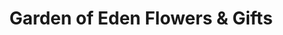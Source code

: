 ---
title: "Garden of Eden Flowers & Gifts"
url: /marysville/garden-of-eden-flowers-and-gifts/
shop: gift
---
